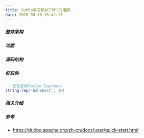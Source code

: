```yaml
---
title: Dubbo学习和对于RPC的理解
date: 2020-09-18 15:42:17
---
```

##### 整体架构 
##### 功能
##### 源码结构 


##### 好玩的
```lua
-- 配合各种Escape Sequence
string.rep('hahaha\t', 10)
```
##### 相关介绍




##### 参考
- https://dubbo.apache.org/zh-cn/docs/user/quick-start.html


